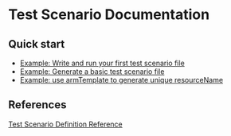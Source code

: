 # Test Scenario Documentation

## Quick start

- [Example: Write and run your first test scenario file](./QuickStart.md)
- [Example: Generate a basic test scenario file](./generateABasicTestScenario.md)
- [Example: use armTemplate to generate unique resourceName](./testScenarioWithARMTemplate.md)

## References

[Test Scenario Definition Reference](./TestDefinitionReference.md)
